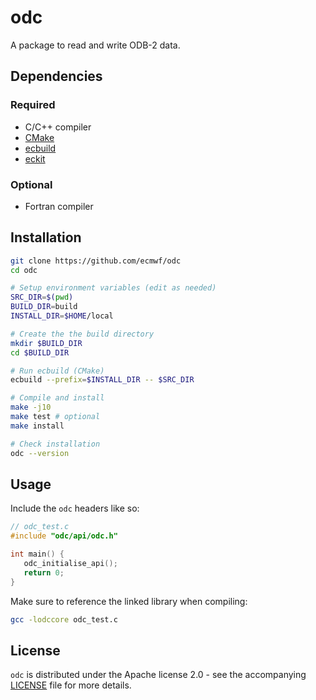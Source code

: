 # odc

A package to read and write ODB\-2 data.

## Dependencies

### Required

* C/C++ compiler
* [CMake](https://cmake.org/)
* [ecbuild](https://github.com/ecmwf/ecbuild)
* [eckit](https://github.com/ecmwf/eckit)

### Optional

* Fortran compiler

## Installation

```sh
git clone https://github.com/ecmwf/odc
cd odc

# Setup environment variables (edit as needed)
SRC_DIR=$(pwd)
BUILD_DIR=build
INSTALL_DIR=$HOME/local

# Create the the build directory
mkdir $BUILD_DIR
cd $BUILD_DIR

# Run ecbuild (CMake)
ecbuild --prefix=$INSTALL_DIR -- $SRC_DIR

# Compile and install
make -j10
make test # optional
make install

# Check installation
odc --version
```

## Usage

Include the `odc` headers like so:

```c
// odc_test.c
#include "odc/api/odc.h"

int main() {
   odc_initialise_api();
   return 0;
}
```

Make sure to reference the linked library when compiling:

```sh
gcc -lodccore odc_test.c
```

## License

`odc` is distributed under the Apache license 2.0 - see the accompanying [LICENSE](./LICENSE) file for more details.
